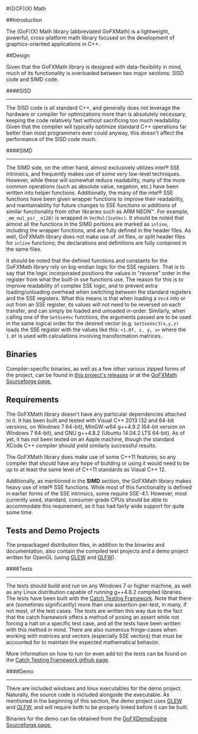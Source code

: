
#(G○F)(X) Math


##Introduction

The (GoF)(X) Math library (abbreviated GoFXMath) is a lightweight, powerful, cross-platform math library focused on the development of graphics-oriented applications in C++.  

##Design

Given that the GoFXMath library is designed with data-flexibility in mind, much of its functionality is overloaded between two major sections: SISD code and SIMD code.

####SISD

---

The SISD code is all standard C++, and generally does not leverage the hardware or compiler for optimizations more than is absolutely necessary, keeping the code relatively fast without sacrificing too much readability.  Given that the compiler will typically optimize standard C++ operations far better than most programmers ever could anyway, this doesn't affect the performance of the SISD code much.

####SIMD

---

The SIMD side, on the other hand, almost exclusively utilizes intel® SSE intrinsics, and frequently makes use of some _very_ low-level techniques.  However, while these will somewhat reduce readability, many of the more common operations (such as absolute value, negation, etc.) have been written into helper functions.  Additionally, the many of the intel® SSE functions have been given wrapper functions to improve their readability, and maintainability for future changes to SSE functions or additions of similar functionality from other libraries such as ARM NEON™.  For example, `_mm_mul_ps(__m128)` is wrapped in `VecMul(SseVec)`.  It should be noted that almost all the functions in the SIMD portions are marked as `inline`, including the wrapper functions, and are fully defined in the header files.  As well, GoFXMath library does not make use of .inl files, or split header files for `inline` functions; the declarations and definitions are fully contained in the same files.  

It should be noted that the defined functions and constants for the GoFXMath library rely on big-endian logic for the SSE registers.  That is to say that the logic incorporated positions the values in "reverse" order in the register from what the built-in sse functions use.  The reason for this is to improve readability of complex SSE logic, and to prevent extra loading/unloading overhead when switching between the standard registers and the SSE registers.  What this means is that when loading a `Vec4` into or out from an SSE register, its values will not need to be reversed on each transfer, and can simply be loaded and unloaded in-order.  Similarly, when calling one of the `SetSseVec` functions, the arguments passed are to be used in the same logical order for the desired vector (e.g. `SetSseVec3(x,y,z)` loads the SSE register with the values like this: `<1.0f, z, y, x>` where the `1.0f` is used with calculations involving transformation matrices.


## Binaries

Compiler-specific binaries, as well as a few other various zipped forms of the project, can be found in  [this project's releases](https://github.com/ztutlewski/GoFXMath/releases) or at the [GoFXMath Sourceforge page.](https://sourceforge.net/projects/gofx/files/)


## Requirements

The GoFXMath library doesn't have any particular dependencies attached to it.  It has been built and tested with Visual C++ 2013 (32 and 64-bit versions, on Windows 7 64-bit), MinGW-w64 g++4.9.2 (64-bit version on Windows 7 64-bit), and GNU g++4.8.2 (Ubuntu 14.04.2 LTS 64-bit).  As of yet, it has not been tested on an Apple machine, though the standard XCode C++ compiler should yield similarly successful results.

The GoFXMath library does make use of some C++11 features, so any compiler that should have any hope of building or using it would need to be up to at least the same level of C++11 standards as Visual C++ 12.

Additionally, as mentioned in the **SIMD** section, the GoFXMath library makes heavy use of intel® SSE functions.  While most of this functionality is defined in earlier forms of the SSE intrinsics, some require SSE-4.1.  However, most currently used, standard, consumer-grade CPUs should be able to accommodate this requirement, as it has had fairly wide support for quite some time.

## Tests and Demo Projects

The prepackaged distribution files, in addition to the binaries and documentation, also contain the compiled test projects and a demo project written for OpenGL (using [GLEW](http://glew.sourceforge.net/) and [GLFW](http://www.glfw.org/)).

####Tests

---

The tests should build and run on any Windows 7 or higher machine, as well as any Linux distribution capable of running g++4.8.2 compiled libraries.  The tests have been built with the [Catch Testing Framework](https://github.com/philsquared/Catch).  Note that there are (sometimes significantly) more than one assertion-per-test, in many, if not most, of the test cases.  The tests are written this way due to the fact that the catch framework offers a method of posing an assert while not forcing a halt on a specific test case, and all the tests have been written with this method in mind.  There are also numerous fringe-cases when working with matrices and vectors (especially SSE vectors) that must be accounted for to maintain the expected mathematical behavior.

More information on how to run (or even add to) the tests can be found on the [Catch Testing Framework github page](https://github.com/philsquared/Catch).

####Demo

---

There are included windows and linux executables for the demo project.  Naturally, the source code is included alongside the executable.  As mentioned  in the beginning of this section, the demo project uses [GLEW](http://glew.sourceforge.net/) and [GLFW](http://www.glfw.org/), and will require both to be properly linked before it can be built.

Binaries for the demo can be obtained from the [GoFXDemoEngine Sourceforge page.](https://sourceforge.net/projects/gofx/files/demo/)
